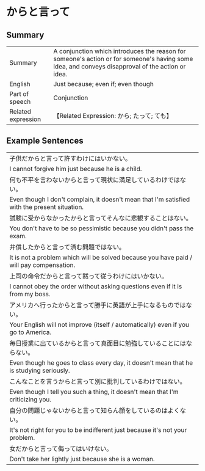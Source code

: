 # からと言って

## Summary

<table><tr>   <td>Summary</td>   <td>A conjunction which introduces the reason for someone's action or for someone's having some idea, and conveys disapproval of the action or idea.</td></tr><tr>   <td>English</td>   <td>Just because; even if; even though</td></tr><tr>   <td>Part of speech</td>   <td>Conjunction</td></tr><tr>   <td>Related expression</td>   <td>【Related Expression: から; たって; ても】</td></tr></table>

## Example Sentences

<table><tr><td>子供だからと言って許すわけにはいかない。</td></tr><tr><td>I cannot forgive him just because he is a child.</td></tr><tr><td>何も不平を言わないからと言って現状に満足しているわけではない。</td></tr><tr><td>Even though I don't complain, it doesn't mean that I'm satisfied with the present situation.</td></tr><tr><td>試験に受からなかったからと言ってそんなに悲観することはない。</td></tr><tr><td>You don't have to be so pessimistic because you didn't pass the exam.</td></tr><tr><td>弁償したからと言って済む問題ではない。</td></tr><tr><td>It is not a problem which will be solved because you have paid / will pay compensation.</td></tr><tr><td>上司の命令だからと言って黙って従うわけにはいかない。</td></tr><tr><td>I cannot obey the order without asking questions even if it is from my boss.</td></tr><tr><td>アメリカへ行ったからと言って勝手に英語が上手になるものではない。</td></tr><tr><td>Your English will not improve (itself / automatically) even if you go to America.</td></tr><tr><td>毎日授業に出ているからと言って真面目に勉強していることにはならない。</td></tr><tr><td>Even though he goes to class every day, it doesn't mean that he is studying seriously.</td></tr><tr><td>こんなことを言うからと言って別に批判しているわけではない。</td></tr><tr><td>Even though I tell you such a thing, it doesn't mean that I'm criticizing you.</td></tr><tr><td>自分の問題じゃないからと言って知らん顔をしているのはよくない。</td></tr><tr><td>It's not right for you to be indifferent just because it's not your problem.</td></tr><tr><td>女だからと言って侮ってはいけない。</td></tr><tr><td>Don't take her lightly just because she is a woman.</td></tr></table>

